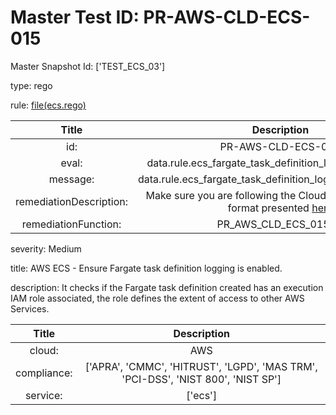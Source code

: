 



# Master Test ID: PR-AWS-CLD-ECS-015


Master Snapshot Id: ['TEST_ECS_03']

type: rego

rule: [file(ecs.rego)]  
  
  
  
  

|Title|Description|
| :---: | :---: |
|id: |PR-AWS-CLD-ECS-015|
|eval: |data.rule.ecs_fargate_task_definition_logging_is_enabled|
|message: |data.rule.ecs_fargate_task_definition_logging_is_enabled_err|
|remediationDescription: |Make sure you are following the Cloudformation template format presented <a href='https://boto3.amazonaws.com/v1/documentation/api/latest/reference/services/ecs.html#ECS.Client.describe_task_definition' target='_blank'>here</a>|
|remediationFunction: |PR_AWS_CLD_ECS_015.py|


severity: Medium

title: AWS ECS - Ensure Fargate task definition logging is enabled.

description: It checks if the Fargate task definition created has an execution IAM role associated, the role defines the extent of access to other AWS Services.  
  
  

|Title|Description|
| :---: | :---: |
|cloud: |AWS|
|compliance: |['APRA', 'CMMC', 'HITRUST', 'LGPD', 'MAS TRM', 'PCI-DSS', 'NIST 800', 'NIST SP']|
|service: |['ecs']|



[file(ecs.rego)]: https://github.com/prancer-io/prancer-compliance-test/tree/master/aws/cloud/ecs.rego
